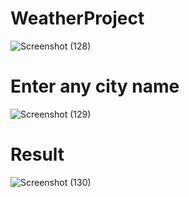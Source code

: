 # WeatherProject

![Screenshot (128)](https://user-images.githubusercontent.com/98008756/175284476-d8dbde9a-261d-4c2a-9321-df329c3c10d7.png)

# Enter any city name

![Screenshot (129)](https://user-images.githubusercontent.com/98008756/175284471-87530f9c-cd9d-4ad2-b0c9-87a0ff2afa21.png)

# Result

![Screenshot (130)](https://user-images.githubusercontent.com/98008756/175284474-657bd472-625f-49e7-85f8-6d6ecec5de0f.png)
